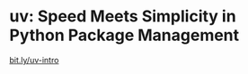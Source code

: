 # uv: Speed Meets Simplicity in Python Package Management

[bit.ly/uv-intro](https://bit.ly/uv-intro)
